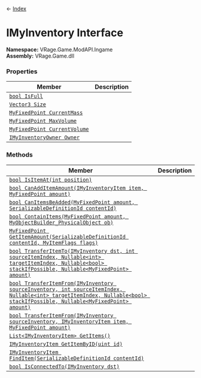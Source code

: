 ← [Index](index.md)
# IMyInventory Interface
**Namespace:** VRage.Game.ModAPI.Ingame  
**Assembly:** VRage.Game.dll  
### Properties
|Member|Description|
|---|---|
|[`bool IsFull`](VRage.Game.ModAPI.Ingame.IsFull.md)||
|[`Vector3 Size`](VRage.Game.ModAPI.Ingame.Size.md)||
|[`MyFixedPoint CurrentMass`](VRage.Game.ModAPI.Ingame.CurrentMass.md)||
|[`MyFixedPoint MaxVolume`](VRage.Game.ModAPI.Ingame.MaxVolume.md)||
|[`MyFixedPoint CurrentVolume`](VRage.Game.ModAPI.Ingame.CurrentVolume.md)||
|[`IMyInventoryOwner Owner`](VRage.Game.ModAPI.Ingame.Owner.md)||
### Methods
|Member|Description|
|---|---|
|[`bool IsItemAt(int position)`](VRage.Game.ModAPI.Ingame.IsItemAt.md)||
|[`bool CanAddItemAmount(IMyInventoryItem item, MyFixedPoint amount)`](VRage.Game.ModAPI.Ingame.CanAddItemAmount.md)||
|[`bool CanItemsBeAdded(MyFixedPoint amount, SerializableDefinitionId contentId)`](VRage.Game.ModAPI.Ingame.CanItemsBeAdded.md)||
|[`bool ContainItems(MyFixedPoint amount, MyObjectBuilder_PhysicalObject ob)`](VRage.Game.ModAPI.Ingame.ContainItems.md)||
|[`MyFixedPoint GetItemAmount(SerializableDefinitionId contentId, MyItemFlags flags)`](VRage.Game.ModAPI.Ingame.GetItemAmount.md)||
|[`bool TransferItemTo(IMyInventory dst, int sourceItemIndex, Nullable<int> targetItemIndex, Nullable<bool> stackIfPossible, Nullable<MyFixedPoint> amount)`](VRage.Game.ModAPI.Ingame.TransferItemTo.md)||
|[`bool TransferItemFrom(IMyInventory sourceInventory, int sourceItemIndex, Nullable<int> targetItemIndex, Nullable<bool> stackIfPossible, Nullable<MyFixedPoint> amount)`](VRage.Game.ModAPI.Ingame.TransferItemFrom.md)||
|[`bool TransferItemFrom(IMyInventory sourceInventory, IMyInventoryItem item, MyFixedPoint amount)`](VRage.Game.ModAPI.Ingame.TransferItemFrom.md)||
|[`List<IMyInventoryItem> GetItems()`](VRage.Game.ModAPI.Ingame.GetItems.md)||
|[`IMyInventoryItem GetItemByID(uint id)`](VRage.Game.ModAPI.Ingame.GetItemByID.md)||
|[`IMyInventoryItem FindItem(SerializableDefinitionId contentId)`](VRage.Game.ModAPI.Ingame.FindItem.md)||
|[`bool IsConnectedTo(IMyInventory dst)`](VRage.Game.ModAPI.Ingame.IsConnectedTo.md)||
